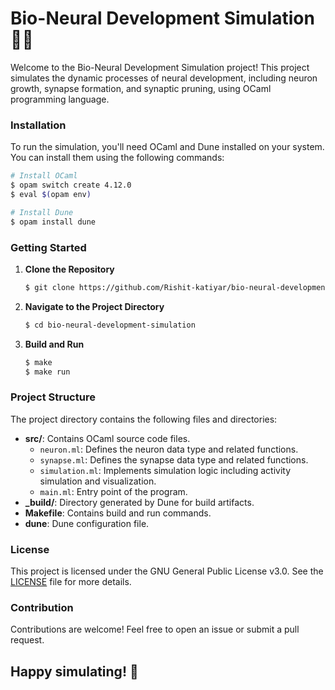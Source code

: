 # Bio-Neural Development Simulation 🧠🔬

Welcome to the Bio-Neural Development Simulation project! This project simulates the dynamic processes of neural development, including neuron growth, synapse formation, and synaptic pruning, using OCaml programming language. 

### Installation

To run the simulation, you'll need OCaml and Dune installed on your system. You can install them using the following commands:

```bash
# Install OCaml
$ opam switch create 4.12.0
$ eval $(opam env)

# Install Dune
$ opam install dune
```

### Getting Started

1. **Clone the Repository**

   ```bash
   $ git clone https://github.com/Rishit-katiyar/bio-neural-development-simulation.git
   ```

2. **Navigate to the Project Directory**

   ```bash
   $ cd bio-neural-development-simulation
   ```

3. **Build and Run**

   ```bash
   $ make
   $ make run
   ```

### Project Structure

The project directory contains the following files and directories:

- **src/**: Contains OCaml source code files.
  - `neuron.ml`: Defines the neuron data type and related functions.
  - `synapse.ml`: Defines the synapse data type and related functions.
  - `simulation.ml`: Implements simulation logic including activity simulation and visualization.
  - `main.ml`: Entry point of the program.
- **_build/**: Directory generated by Dune for build artifacts.
- **Makefile**: Contains build and run commands.
- **dune**: Dune configuration file.

### License

This project is licensed under the GNU General Public License v3.0. See the [LICENSE](LICENSE) file for more details.

### Contribution

Contributions are welcome! Feel free to open an issue or submit a pull request.

## Happy simulating! 🎉
